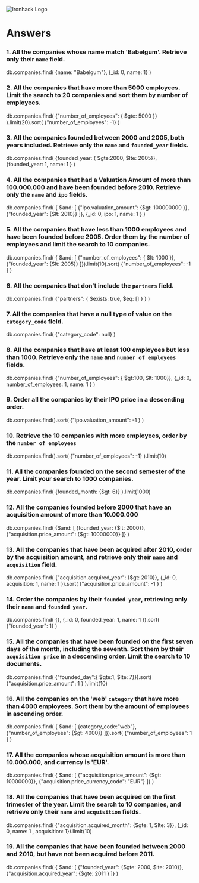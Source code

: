 ![Ironhack Logo](https://i.imgur.com/1QgrNNw.png)

# Answers

### 1. All the companies whose name match 'Babelgum'. Retrieve only their `name` field.

db.companies.find(
  {name: "Babelgum"}, 
  {_id: 0, name: 1}
)

### 2. All the companies that have more than 5000 employees. Limit the search to 20 companies and sort them by **number of employees**.

db.companies.find(
  {"number_of_employees": { $gte: 5000 }}
).limit(20).sort(
  {"number_of_employees": -1}
)

### 3. All the companies founded between 2000 and 2005, both years included. Retrieve only the `name` and `founded_year` fields.

db.companies.find(
  {founded_year: { $gte:2000, $lte: 2005}},
  {founded_year: 1, name: 1 }
)

### 4. All the companies that had a Valuation Amount of more than 100.000.000 and have been founded before 2010. Retrieve only the `name` and `ipo` fields.

db.companies.find(
  { $and: [
    {"ipo.valuation_amount": {$gt: 100000000 }}, 
    {"founded_year": {$lt: 2010}}
  ]}, 
  {_id: 0, ipo: 1, name: 1 }
)

### 5. All the companies that have less than 1000 employees and have been founded before 2005. Order them by the number of employees and limit the search to 10 companies.

db.companies.find(
  { $and: [
    {"number_of_employees": { $lt: 1000 }}, 
    {"founded_year": {$lt: 2005}}
  ]}).limit(10).sort(
  {"number_of_employees": -1 }
)

### 6. All the companies that don't include the `partners` field.

db.companies.find(
  {"partners": { $exists: true, $eq: [] } }
)

### 7. All the companies that have a null type of value on the `category_code` field.

db.companies.find(
  {"category_code": null}
)

### 8. All the companies that have at least 100 employees but less than 1000. Retrieve only the `name` and `number of employees` fields.

db.companies.find(
  {"number_of_employees": { $gt:100, $lt: 1000}},
  {_id: 0, number_of_employees: 1, name: 1 }
)

### 9. Order all the companies by their IPO price in a descending order.

db.companies.find().sort(
  {"ipo.valuation_amount": -1 }
)

### 10. Retrieve the 10 companies with more employees, order by the `number of employees`

db.companies.find().sort(
  {"number_of_employees": -1}
).limit(10)

### 11. All the companies founded on the second semester of the year. Limit your search to 1000 companies.

db.companies.find(
  {founded_month: {$gt: 6}}
).limit(1000)

### 12. All the companies founded before 2000 that have an acquisition amount of more than 10.000.000

db.companies.find(
  {$and: [
    {founded_year: {$lt: 2000}}, 
    {"acquisition.price_amount": {$gt: 10000000}} 
  ]}
)

### 13. All the companies that have been acquired after 2010, order by the acquisition amount, and retrieve only their `name` and `acquisition` field.

db.companies.find(
  {"acquisition.acquired_year": {$gt: 2010}}, 
  {_id: 0, acquisition: 1, name: 1 }).sort(
    {"acquisition.price_amount": -1 }
)

### 14. Order the companies by their `founded year`, retrieving only their `name` and `founded year`.

db.companies.find(
  {}, 
  {_id: 0, founded_year: 1, name: 1 }).sort(
    {"founded_year": 1}
)

### 15. All the companies that have been founded on the first seven days of the month, including the seventh. Sort them by their `acquisition price` in a descending order. Limit the search to 10 documents.

db.companies.find(
  {"founded_day":{ $gte:1, $lte: 7}}).sort(
    {"acquisition.price_amount": 1 }
).limit(10)

### 16. All the companies on the 'web' `category` that have more than 4000 employees. Sort them by the amount of employees in ascending order.

db.companies.find(
  { $and: [
    {category_code:"web"}, 
    {"number_of_employees": {$gt: 4000}}
  ]}).sort(
    {"number_of_employees": 1 }
)

### 17. All the companies whose acquisition amount is more than 10.000.000, and currency is 'EUR'.

db.companies.find(
  { $and: [
    {"acquisition.price_amount": {$gt: 10000000}}, 
    {"acquisition.price_currency_code": "EUR"}
  ]}
)

### 18. All the companies that have been acquired on the first trimester of the year. Limit the search to 10 companies, and retrieve only their `name` and `acquisition` fields.

db.companies.find(
  {"acquisition.acquired_month": {$gte: 1, $lte: 3}}, 
  {_id: 0, name: 1 , acquisition: 1}).limit(10)

### 19. All the companies that have been founded between 2000 and 2010, but have not been acquired before 2011.

db.companies.find(
  { $and: [
    {"founded_year": {$gte: 2000, $lte: 2010}}, 
    {"acquisition.acquired_year": {$gte: 2011 } 
  ]}
)
